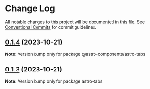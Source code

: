 # Change Log

All notable changes to this project will be documented in this file.
See [Conventional Commits](https://conventionalcommits.org) for commit guidelines.

## [0.1.4](https://github.com/xexiu/astro-components/compare/v0.1.3...v0.1.4) (2023-10-21)

**Note:** Version bump only for package @astro-components/astro-tabs





## [0.1.3](https://github.com/xexiu/astro-components/compare/v0.1.2...v0.1.3) (2023-10-21)

**Note:** Version bump only for package astro-tabs
